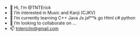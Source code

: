 - 👋 Hi, I’m @TNTErick
- 👀 I’m interested in Music and Kanji (CJKV)
- 🌱 I’m currently learning C++ Java Js jsf**k go Html c# python
- 💞️ I’m looking to collaborate on ...
- 📫 tntericlin@gmail.com

<!---
TNTErick/TNTErick is a ✨ special ✨ repository because its `README.md` (this file) appears on your GitHub profile.
You can click the Preview link to take a look at your changes.
--->
